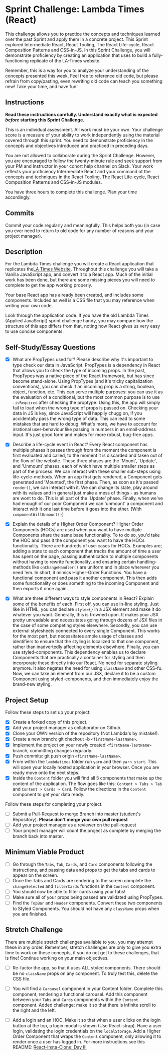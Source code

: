 # Sprint Challenge: Lambda Times (React)

This challenge allows you to practice the concepts and techniques learned over the past Sprint and apply them in a concrete project. This Sprint explored Intermediate React, React Tooling, The React Life-cycle, React Composition Patterns and CSS-in-JS. In this Sprint Challenge, you will demonstrate proficiency by creating an application that uses to build a fully-functioning replicate of the LA-Times website.

Remember, this is a way for you to analyze your understanding of the concepts presented this week. Feel free to reference old code, but please refrain from copy/pasting, even rewriting old code can teach you something new! Take your time, and have fun!

## Instructions

**Read these instructions carefully. Understand exactly what is expected _before_ starting this Sprint Challenge.**

This is an individual assessment. All work must be your own. Your challenge score is a measure of your ability to work independently using the material covered through this sprint. You need to demonstrate proficiency in the concepts and objectives introduced and practiced in preceding days.

You are not allowed to collaborate during the Sprint Challenge. However, you are encouraged to follow the twenty-minute rule and seek support from your PM and Instructor in your cohort help channel on Slack. Your work reflects your proficiency Intermediate React and your command of the concepts and techniques in the React Tooling, The React Life-cycle, React Composition Patterns and CSS-in-JS modules.

You have three hours to complete this challenge. Plan your time accordingly.

## Commits

Commit your code regularly and meaningfully. This helps both you (in case you ever need to return to old code for any number of reasons and your project manager).

## Description

For the Lambda Times challenge you will create a React application that replicates the[LA Times Website](http://www.latimes.com). Throughout this challenge you will take a Vanilla JavaScript app, and convert it to a React app. Much of the initial work has been done, but there are some missing pieces you will need to complete to get the app working properly.

Your base React app has already been created, and includes some components. Included as well is a CSS file that you may reference when writing your own code.

Look through the application code. If you have the old Lambda Times (Applied JavaScript) sprint challenge handy, you may compare how the structure of this app differs from that, noting how React gives us very easy to use concise components.

## Self-Study/Essay Questions

- [x] What are PropTypes used for? Please describe why it's important to type check our data in JavaScript.
    PropTypes is a dependency in React that allows you to check the type of incoming props. In the past, PropTypes was a native piece of the React framework, but has since become stand-alone. Using PropTypes (and it's tricky capitalization conventions), you can check if an incoming prop is a string, boolean, object, function, etc. This can serve multiple purposes: you can use it as the evaluation of a conditional, but the most common purpose is to use `.isRequired` after checking the proptype. Using this, the app will simply fail to load when the wrong type of props is passed on.
    Checking your data in JS is key, since JavaScript will happily chugg on, if you accidentally pass the wrong type of data. This can lead to some mistakes that are hard to debug. What's more, we have to account for irrational user-behaviour like passing in numbers in an email-address input. It's just good form and makes for more robust, bug-free apps.

- [x] Describe a life-cycle event in React?
    Every React component has multiple phases it passes through from the moment the component is first evaluated and called, to the moment it is discarded and taken out of the flow of the website. These three phases are the 'Mount', 'Update', and 'Unmount' phases, each of which have multiple smaller steps as part of the process. We can interact with these smaller sub-steps using life-cycle-methods.
    When an app first gets rendered, a Component gets generated and 'Mounted', the first phase. Then, as soon as it's passed `render()`, we can interact with it. We can change its state, play around with its values and in general just make a mess of things - as humans are wont to do. This is all part of the 'Update' phase. Finally, when we've had enough of our poor Component we can 'unmount' a component and interact with it one last time before it goes into the ether. (With `componentWillUnmount()`)

- [x] Explain the details of a Higher Order Component?
    Higher Order Components (HOCs) are used when you want to have multiple Components share the same base functionality. To to do so, you'd take the HOC and pass it the component you want to have the HOCs functionality. 
    There are hundreds of use-cases for HOCs. Examples are; adding a state to each component that tracks the amount of time a user has spent on the page, passing authentication to multiple components without having to rewrite functionality, and ensuring certain handling-methods like `onChangeHandler()` are uniform and in place wherever you need 'em.
    In short, it mimics Higher-Order Functions. You have a functional component and pass it another component. This then adds some functionality or does something to the incoming Component and then exports it once again.

- [x] What are three different ways to style components in React? Explain some of the benefits of each.
    First off, you can use in-line styling. Just like in HTML, you can declare `style={}` in a JSX element and make it do whatever you want. Generally, this is frowned upon. It makes your JSX pretty unreadable and necessitates going through dozens of JSX files in the case of some competing styles elsewhere.
    Secondly, you can use external stylesheets connected to every single Component. This works for the most part, but necessitates ample usage of classes and identifiers to ensure that the styling is localized to that one component, rather than inadvertedly affecting elements elsewhere.
    Finally, you can use styled-components. This dependency enables us to declare Components that are practically a container for styling and then incorporate these directly into our React. No need for separate styling anymore. It also negates the need for using `className` and other CSS-fu. Now, we can take an element from our JSX, declare it to be a custom Component using styled-components, and then immediately enjoy the brand-new styling. 

## Project Setup

Follow these steps to set up your project:

- [x] Create a forked copy of this project.
- [x] Add your project manager as collaborator on Github.
- [x] Clone your OWN version of the repository (Not Lambda's by mistake!).
- [x] Create a new branch: git checkout -b `<firstName-lastName>`.
- [x] Implement the project on your newly created `<firstName-lastName>` branch, committing changes regularly.
- [x] Push commits: git push origin `<firstName-lastName>`.
- [x] From within the `lambdatimes` folder run `yarn` and then `yarn start`. This will open your locally hosted application in your browser. Once you are ready move onto the next steps.
- [x] Inside the `Content` folder you will find all 5 components that make up the content of the application. The flow goes like this: `Content > Tabs > Tab` and `Content > Cards > Card`. Follow the directions in the `Content` component to get your data ready.

Follow these steps for completing your project.

- [ ] Submit a Pull-Request to merge <firstName-lastName> Branch into master (student's Repository). **Please don't merge your own pull request**
- [ ] Add your project manager as a reviewer on the pull-request
- [ ] Your project manager will count the project as complete by merging the branch back into master.

## Minimum Viable Product

- [ ] Go through the `Tabs`, `Tab`, `Cards`, and `Card` components following the instructions, and passing data and props to get the tabs and cards to appear on the screen.
- [ ] Once the Tabs and Cards are rendering to the screen complete the `changeSelected` and `filterCards` functions in the `Content` component.
- [ ] You should now be able to filter cards using your tabs!
- [ ] Make sure all of your props being passed are validated using PropTypes.
- [ ] Find the `TopBar` and `Header` components. Convert these two components to Styled Components. You should not have any `className` props when you are finished.

## Stretch Challenge

There are multiple stretch challenges available to you, you may attempt these in any order. Remember, stretch challenges are only to give you extra time to work on these concepts, if you do not get to these challenges, that is fine! Continue working on your main objectives.

- [ ] Re-factor the app, so that it uses ALL styled components. There should be no `className` props on any component. To truly test this, delete the CSS file.

- [ ] You will find a `Carousel` component in your Content folder. Complete this component, rendering a functional carousel. Add this component between your `Tabs` and `Cards` components within the `Content` component. Added challenge: make it so that there is infinite scroll to the right and the left.

- [ ] Add a login and an HOC. Make it so that when a user clicks on the login button at the top, a login modal is shown (Use React-strap). Have a user login, validating the login credentials on the `localStorage`. Add a Higher Order Component that wraps the `Content` component, only allowing it to render once a user has logged in. For more instructions see this README: [React-Insta-Clone: Day III](https://github.com/LambdaSchool/React-Insta-Clone/blob/master/DAY_THREE_README.md#tasks-day-iii)

